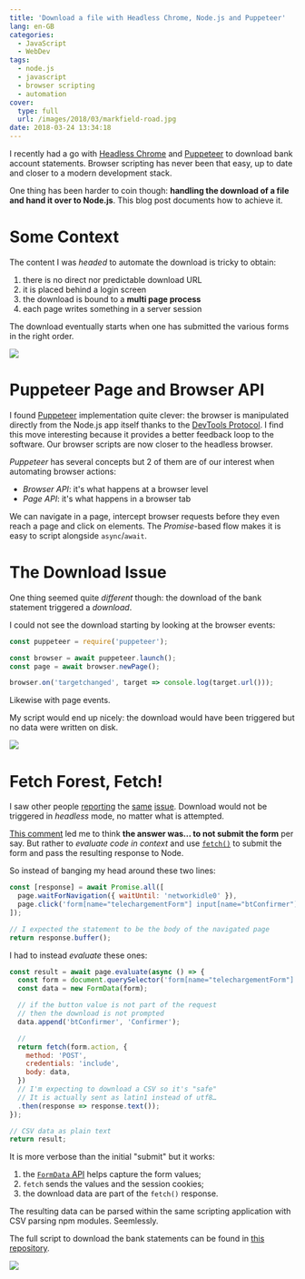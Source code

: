 ```yaml
---
title: 'Download a file with Headless Chrome, Node.js and Puppeteer'
lang: en-GB
categories:
  - JavaScript
  - WebDev
tags:
  - node.js
  - javascript
  - browser scripting
  - automation
cover: 
  type: full
  url: /images/2018/03/markfield-road.jpg
date: 2018-03-24 13:34:18
---
```


I recently had a go with [Headless Chrome][] and [Puppeteer][] to download
bank account statements.
Browser scripting has never been that easy, up to date and closer to a modern development stack.

One thing has been harder to coin though: **handling the download of a file and hand it over to Node.js**.
This blog post documents how to achieve it.

<!--more-->

# Some Context

The content I was _headed_ to automate the download is tricky to obtain:

1. there is no direct nor predictable download URL
2. it is placed behind a login screen
3. the download is bound to a **multi page process**
4. each page writes something in a server session

The download eventually starts when one has submitted the various forms in the right order.

![](/images/2018/03/river-lea-elizabeth-park.jpg)

# Puppeteer Page and Browser API

I found [Puppeteer][] implementation quite clever: the browser is manipulated directly from the Node.js app itself thanks to the [DevTools Protocol][].
I find this move interesting because it provides a better feedback loop to the software.
Our browser scripts are now closer to the headless browser.

_Puppeteer_ has several concepts but 2 of them are of our interest when
automating browser actions:

- *Browser API*: it's what happens at a browser level
- *Page API*: it's what happens in a browser tab

We can navigate in a page, intercept browser requests before they even reach a page and click on elements.
The _Promise_-based flow makes it is easy to script alongside `async`/`await`.

# The Download Issue

One thing seemed quite _different_ though: the download of the bank statement
triggered a _download_.

I could not see the download starting by looking at the browser events:

```js
const puppeteer = require('puppeteer');

const browser = await puppeteer.launch();
const page = await browser.newPage();

browser.on('targetchanged', target => console.log(target.url()));
```

Likewise with page events.

My script would end up nicely: the download would have been triggered but no data were written on disk.

![](/images/2018/03/river-lea-lower-clapton.jpg)

# Fetch Forest, Fetch!

I saw other people [reporting](https://github.com/GoogleChrome/puppeteer/issues/1191) the [same](https://github.com/GoogleChrome/puppeteer/issues/299) [issue](https://github.com/GoogleChrome/puppeteer/issues/948).
Download would not be triggered in _headless_ mode, no matter what is attempted.

[This comment](https://github.com/GoogleChrome/puppeteer/issues/1191#issuecomment-374261236) led me to think **the answer was… to not submit the form** per say.
But rather to _evaluate code in context_ and use [`fetch()`][] to submit the form and pass the resulting response to Node.

So instead of banging my head around these two lines:

```js
const [response] = await Promise.all([
  page.waitForNavigation({ waitUntil: 'networkidle0' }),
  page.click('form[name="telechargementForm"] input[name="btConfirmer"]'),
]);

// I expected the statement to be the body of the navigated page
return response.buffer();
```

I had to instead _evaluate_ these ones:

```js
const result = await page.evaluate(async () => {
  const form = document.querySelector('form[name="telechargementForm"]');
  const data = new FormData(form);

  // if the button value is not part of the request
  // then the download is not prompted
  data.append('btConfirmer', 'Confirmer');

  //
  return fetch(form.action, {
    method: 'POST',
    credentials: 'include',
    body: data,
  })
  // I'm expecting to download a CSV so it's "safe"
  // It is actually sent as latin1 instead of utf8…
  .then(response => response.text());
});

// CSV data as plain text
return result;
```

It is more verbose than the initial "submit" but it works:

1. the [`FormData` API][] helps capture the form values;
2. `fetch` sends the values and the session cookies;
3. the download data are part of the `fetch()` response.

The resulting data can be parsed within the same scripting application
with CSV parsing npm modules. Seemlessly.

The full script to download the bank statements can be found in [this repository](https://github.com/dtc-innovation/credit-coop-statements/blob/1187d005f9375e887c755dcf3e00fd8097f3b65b/index.js).

![](/images/2018/03/walthamstow-marshes.jpg)

[Headless Chrome]: https://chromium.googlesource.com/chromium/src/+/lkgr/headless/README.md
[Puppeteer]: https://github.com/GoogleChrome/puppeteer
[DevTools Protocol]: https://github.com/ChromeDevTools/devtools-protocol
[`fetch()`]: https://developer.mozilla.org/docs/Web/API/Fetch_API/Using_Fetch
[`FormData` API]: https://developer.mozilla.org/docs/Web/API/FormData/Using_FormData_Objects
